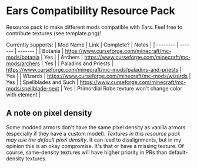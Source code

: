# Ears Compatibility Resource Pack
Resource pack to make different mods compatible with Ears. Feel free to contribute textures (see template.png)!

Currently supports:
| Mod Name | Link | Complete? | Notes |
| -------- | ------- | ------- |
| Botania | https://www.curseforge.com/minecraft/mc-mods/botania | Yes |
| Archers | https://www.curseforge.com/minecraft/mc-mods/archers | Yes |
| Paladins and Priests | https://www.curseforge.com/minecraft/mc-mods/paladins-and-priests | Yes |
| Wizards | https://www.curseforge.com/minecraft/mc-mods/wizards | Yes |
| Spellblades and Such | https://www.curseforge.com/minecraft/mc-mods/spellblade-next | Yes | Primordial Robe texture won't change color with element |

## A note on pixel density
Some modded armors don't have the same pixel density as vanilla armors (especially if they have a custom model). 
*Textures in this resource pack may use the default pixel density*. It can lead to disalignments, but in my opinion this is an okay compromise. It's that or have a missing texture.
Of course, same-density textures will have higher priority in PRs than default-density textures.